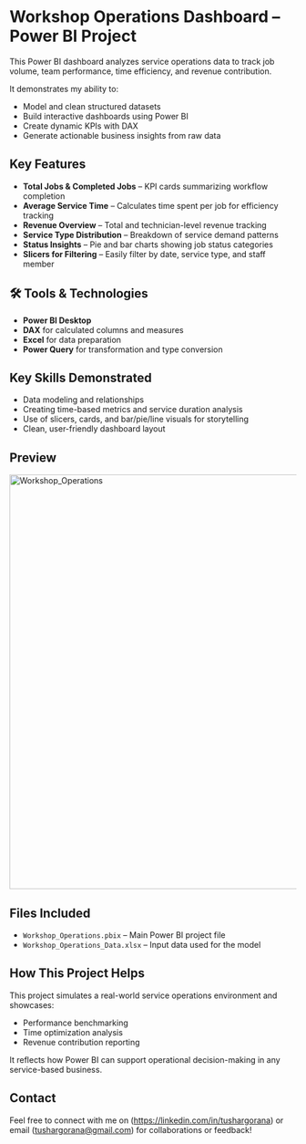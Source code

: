 # Workshop Operations Dashboard – Power BI Project

This Power BI dashboard analyzes service operations data to track job volume, team performance, time efficiency, and revenue contribution.

It demonstrates my ability to:
- Model and clean structured datasets
- Build interactive dashboards using Power BI
- Create dynamic KPIs with DAX
- Generate actionable business insights from raw data



## Key Features

- **Total Jobs & Completed Jobs** – KPI cards summarizing workflow completion
- **Average Service Time** – Calculates time spent per job for efficiency tracking
- **Revenue Overview** – Total and technician-level revenue tracking
- **Service Type Distribution** – Breakdown of service demand patterns
- **Status Insights** – Pie and bar charts showing job status categories
- **Slicers for Filtering** – Easily filter by date, service type, and staff member



## 🛠️ Tools & Technologies

- **Power BI Desktop**  
- **DAX** for calculated columns and measures  
- **Excel** for data preparation  
- **Power Query** for transformation and type conversion



## Key Skills Demonstrated

- Data modeling and relationships  
- Creating time-based metrics and service duration analysis  
- Use of slicers, cards, and bar/pie/line visuals for storytelling  
- Clean, user-friendly dashboard layout



## Preview

<img width="1287" height="727" alt="Workshop_Operations" src="https://github.com/user-attachments/assets/ed55946e-e535-40e9-beea-21613cd8aad0" />


## Files Included

- `Workshop_Operations.pbix` – Main Power BI project file  
- `Workshop_Operations_Data.xlsx` – Input data used for the model



## How This Project Helps

This project simulates a real-world service operations environment and showcases:
- Performance benchmarking
- Time optimization analysis
- Revenue contribution reporting

It reflects how Power BI can support operational decision-making in any service-based business.



## Contact

Feel free to connect with me on (https://linkedin.com/in/tushargorana) or email (tushargorana@gmail.com) for collaborations or feedback!

